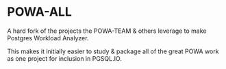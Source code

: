 # POWA-ALL

A hard fork of the projects the POWA-TEAM & others leverage to make Postgres Workload Analyzer.

This makes it initially easier to study & package all of the great POWA work as one project for inclusion in PGSQL.IO.

